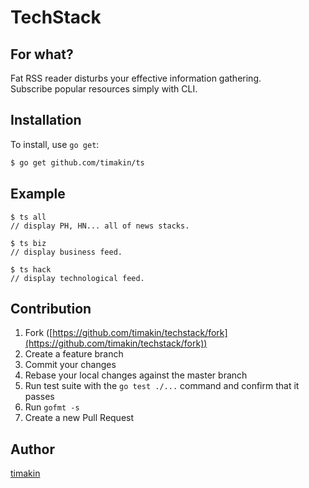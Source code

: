 TechStack
============

## For what?
Fat RSS reader disturbs your effective information gathering.</br>Subscribe popular resources simply with CLI.

## Installation

To install, use `go get`:

```bash
$ go get github.com/timakin/ts
```

## Example
```
$ ts all
// display PH, HN... all of news stacks.

$ ts biz
// display business feed.

$ ts hack
// display technological feed.
```

## Contribution

1. Fork ([https://github.com/timakin/techstack/fork](https://github.com/timakin/techstack/fork))
1. Create a feature branch
1. Commit your changes
1. Rebase your local changes against the master branch
1. Run test suite with the `go test ./...` command and confirm that it passes
1. Run `gofmt -s`
1. Create a new Pull Request

## Author

[timakin](https://github.com/timakin)

